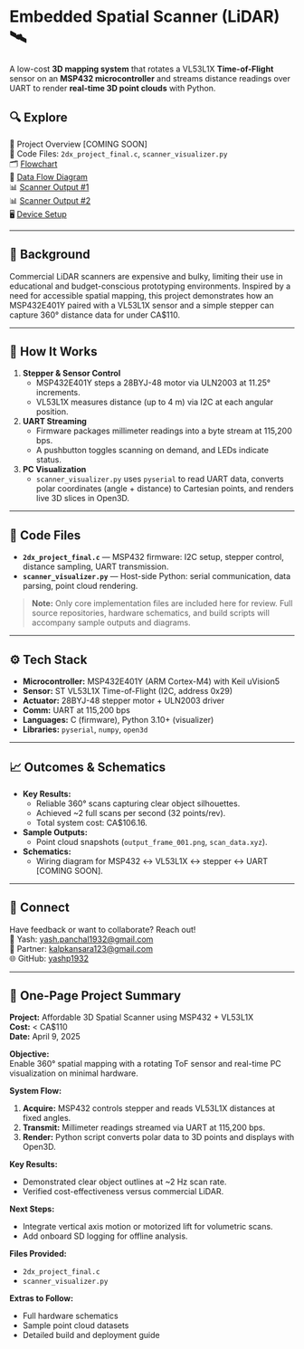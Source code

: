 # Embedded Spatial Scanner (LiDAR) 🛰️

A low-cost **3D mapping system** that rotates a VL53L1X **Time-of-Flight** sensor on an **MSP432 microcontroller** and streams distance readings over UART to render **real-time 3D point clouds** with Python.  

## 🔍 Explore  
📄 Project Overview [COMING SOON]      
📁 Code Files: `2dx_project_final.c`, `scanner_visualizer.py`      
🗂️ [Flowchart](flowchart_diagram.png)      
🔀 [Data Flow Diagram](data_flow_diagram.png)      
📊 [Scanner Output #1](scanner_output_1.png)      
📊 [Scanner Output #2](scanner_output_2.png)      
🖥️ [Device Setup](device_setup.png)      

---

## 🌱 Background
Commercial LiDAR scanners are expensive and bulky, limiting their use in educational and budget-conscious prototyping environments. Inspired by a need for accessible spatial mapping, this project demonstrates how an MSP432E401Y paired with a VL53L1X sensor and a simple stepper can capture 360° distance data for under CA$110.

---

## 🔧 How It Works

1. **Stepper & Sensor Control**  
   - MSP432E401Y steps a 28BYJ-48 motor via ULN2003 at 11.25° increments.  
   - VL53L1X measures distance (up to 4 m) via I2C at each angular position.  
2. **UART Streaming**  
   - Firmware packages millimeter readings into a byte stream at 115,200 bps.  
   - A pushbutton toggles scanning on demand, and LEDs indicate status.  
3. **PC Visualization**  
   - `scanner_visualizer.py` uses `pyserial` to read UART data, converts polar coordinates (angle + distance) to Cartesian points, and renders live 3D slices in Open3D.

---

## 📂 Code Files

- **`2dx_project_final.c`** — MSP432 firmware: I2C setup, stepper control, distance sampling, UART transmission.  
- **`scanner_visualizer.py`** — Host-side Python: serial communication, data parsing, point cloud rendering.  

> **Note:** Only core implementation files are included here for review. Full source repositories, hardware schematics, and build scripts will accompany sample outputs and diagrams.

---

## ⚙️ Tech Stack

- **Microcontroller:** MSP432E401Y (ARM Cortex-M4) with Keil uVision5  
- **Sensor:** ST VL53L1X Time-of-Flight (I2C, address 0x29)  
- **Actuator:** 28BYJ-48 stepper motor + ULN2003 driver  
- **Comm:** UART at 115,200 bps  
- **Languages:** C (firmware), Python 3.10+ (visualizer)  
- **Libraries:** `pyserial`, `numpy`, `open3d`

---

## 📈 Outcomes & Schematics

- **Key Results:**  
  - Reliable 360° scans capturing clear object silhouettes.  
  - Achieved ~2 full scans per second (32 points/rev).  
  - Total system cost: CA$106.16.  
- **Sample Outputs:**  
  - Point cloud snapshots (`output_frame_001.png`, `scan_data.xyz`).  
- **Schematics:**  
  - Wiring diagram for MSP432 ↔ VL53L1X ↔ stepper ↔ UART [COMING SOON].

---

## 🤝 Connect

Have feedback or want to collaborate? Reach out!  
📧 Yash: yash.panchal1932@gmail.com  
📧 Partner: kalpkansara123@gmail.com  
🌐 GitHub: [yashp1932](https://github.com/yashp1932)

---

## 📑 One-Page Project Summary

**Project:** Affordable 3D Spatial Scanner using MSP432 + VL53L1X  
**Cost:** < CA$110  
**Date:** April 9, 2025

**Objective:**  
Enable 360° spatial mapping with a rotating ToF sensor and real-time PC visualization on minimal hardware.

**System Flow:**  
1. **Acquire:** MSP432 controls stepper and reads VL53L1X distances at fixed angles.  
2. **Transmit:** Millimeter readings streamed via UART at 115,200 bps.  
3. **Render:** Python script converts polar data to 3D points and displays with Open3D.

**Key Results:**  
- Demonstrated clear object outlines at ~2 Hz scan rate.  
- Verified cost-effectiveness versus commercial LiDAR.

**Next Steps:**  
- Integrate vertical axis motion or motorized lift for volumetric scans.  
- Add onboard SD logging for offline analysis.

**Files Provided:**  
- `2dx_project_final.c`  
- `scanner_visualizer.py`

**Extras to Follow:**  
- Full hardware schematics  
- Sample point cloud datasets  
- Detailed build and deployment guide


